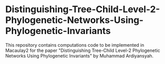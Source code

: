 # Distinguishing-Tree-Child-Level-2-Phylogenetic-Networks-Using-Phylogenetic-Invariants
This repository contains computations code to be implemented in Macaulay2 for the paper "Distinguishing Tree-Child Level-2 Phylogenetic Networks Using Phylogenetic Invariants" by Muhammad Ardiyansyah.
